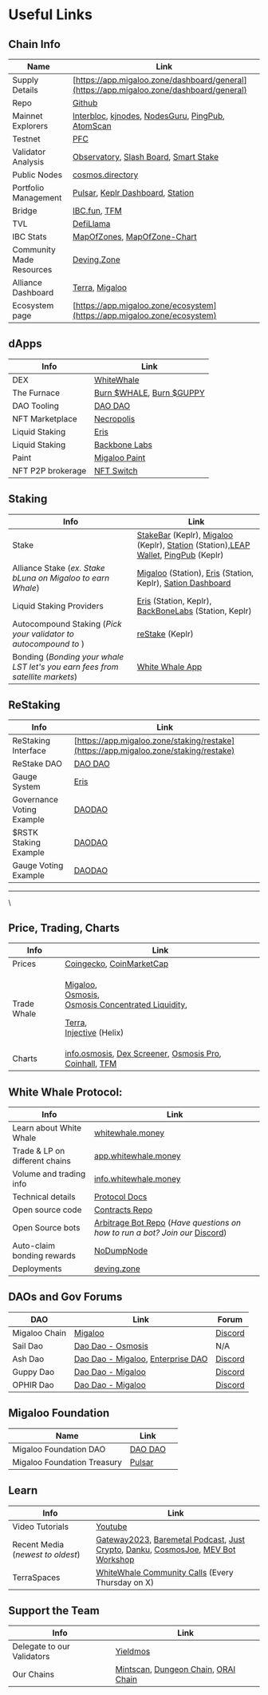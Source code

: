 # Useful Links

## Chain Info

| Name                     | Link                                                                                                                                                                                                                  |
| ------------------------ | --------------------------------------------------------------------------------------------------------------------------------------------------------------------------------------------------------------------- |
| Supply Details           | [https://app.migaloo.zone/dashboard/general](https://app.migaloo.zone/dashboard/general)                                                                                                                              |
| Repo                     | [Github](https://github.com/White-Whale-Defi-Platform/migaloo-chain)                                                                                                                                                  |
| Mainnet Explorers        | [Interbloc](https://inbloc.org/migaloo), [kjnodes](https://explorer.kjnodes.com/migaloo), [NodesGuru](https://migaloo.explorers.guru/), [PingPub](https://ping.pub/migaloo), [AtomScan](https://atomscan.com/migaloo) |
| Testnet                  | [PFC](https://ping.pfc.zone/narwhal-testnet)                                                                                                                                                                          |
| Validator Analysis       | [Observatory](https://observatory.zone/migaloo), [Slash Board](https://services.kjnodes.com/mainnet/migaloo/slashboard/), [Smart Stake](https://migaloo.smartstake.io/stats)                                          |
| Public Nodes             | [cosmos.directory](https://cosmos.directory/migaloo)                                                                                                                                                                  |
| Portfolio Management     | [Pulsar](https://app.pulsar.finance/portfolio), [Keplr Dashboard](https://wallet.keplr.app/), [Station](https://station.terra.money/)                                                                                 |
| Bridge                   | [IBC.fun](https://ibc.fun/), [TFM](https://tfm.com/bridge)                                                                                                                                                            |
| TVL                      | [DefiLlama](https://defillama.com/chain/Migaloo)                                                                                                                                                                      |
| IBC Stats                | [MapOfZones](https://mapofzones.com/zones/migaloo-1/overview), [MapOfZone-Chart](https://mapofzones.com/home/migaloo-1/overview?columnKey=ibcVolume\&period=24h)                                                      |
| Community Made Resources | [Deving.Zone](https://deving.zone/en/cosmos/migaloo)                                                                                                                                                                  |
| Alliance Dashboard       | [Terra](https://alliance-dashboard.terra.money/?selected=terra), [Migaloo](https://app.migaloo.zone/)                                                                                                                 |
| Ecosystem page           | [https://app.migaloo.zone/ecosystem](https://app.migaloo.zone/ecosystem)                                                                                                                                              |

## dApps

| Info              | Link                                                                                       |
| ----------------- | ------------------------------------------------------------------------------------------ |
| DEX               | [WhiteWhale](https://app.whitewhale.money/migaloo/dashboard)                               |
| The Furnace       | [Burn $WHALE](https://whale.burn.community/), [Burn $GUPPY](https://guppy.burn.community/) |
| DAO Tooling       | [DAO DAO](https://daodao.zone/dao/create?chain=migaloo-1)                                  |
| NFT Marketplace   | [Necropolis ](https://app.backbonelabs.io/)                                                |
| Liquid Staking    | [Eris](https://www.erisprotocol.com/migaloo/amplifier/WHALE)                               |
| Liquid Staking    | [Backbone Labs](https://migaloo.gravedigger.zone/)                                         |
| Paint             | [Migaloo Paint](https://paint.migaloo.zone/)                                               |
| NFT P2P brokerage | [NFT Switch](https://dapp.nftswitch.xyz/switch)                                            |

## Staking

| Info                                                                          | Link                                                                                                                                                                                                                                                                                        |
| ----------------------------------------------------------------------------- | ------------------------------------------------------------------------------------------------------------------------------------------------------------------------------------------------------------------------------------------------------------------------------------------- |
| Stake                                                                         | [StakeBar](https://stakebar.io/portfolio) (Keplr), [Migaloo](https://app.migaloo.zone/) (Keplr), [Station](https://station.terra.money/stake) (Station),[LEAP Wallet](https://cosmos.leapwallet.io/transact/stake/plain?chain=migaloo), [PingPub](https://ping.pub/migaloo/staking) (Keplr) |
| Alliance Stake (_ex. Stake bLuna on Migaloo to earn Whale_)                   | [Migaloo](https://app.migaloo.zone/) (Station), [Eris](https://www.erisprotocol.com/migaloo/amp-alliance) (Station, Keplr), [Sation Dashboard](https://dashboard.station.money/)                                                                                                            |
| Liquid Staking Providers                                                      | [Eris](https://www.erisprotocol.com/migaloo/amplifier) (Station, Keplr), [BackBoneLabs](https://migaloo.gravedigger.zone/) (Station, Keplr)                                                                                                                                                 |
| Autocompound Staking (_Pick your validator to autocompound to_ )              | [reStake](https://restake.app/migaloo) (Keplr)                                                                                                                                                                                                                                              |
| Bonding (_Bonding your whale LST let's you earn fees from satellite markets_) | [White Whale App](https://app.whitewhale.money/terra/dashboard)                                                                                                                                                                                                                             |

## ReStaking

| Info                      | Link                                                                                                               |
| ------------------------- | ------------------------------------------------------------------------------------------------------------------ |
| ReStaking Interface       | [https://app.migaloo.zone/staking/restake](https://app.migaloo.zone/staking/restake)                               |
| ReStake DAO               | [DAO DAO](https://daodao.zone/dao/migaloo1pxuqr7je9h7slchdsgz5ufc3kklrevyfnxmq0dkjru5k6e6mdm2sw23hfz/home)         |
| Gauge System              | [Eris](https://next.erisprotocol.com/migaloo/restake-gauges)                                                       |
| Governance Voting Example | [DAODAO](https://daodao.zone/dao/migaloo10zqfqhw44e6gvu97frjzcghunndskhu40uyztwu00y6dr9qxrz6qcjfrf7/proposals/A39) |
| $RSTK Staking Example     | [DAODAO](https://daodao.zone/dao/migaloo10zqfqhw44e6gvu97frjzcghunndskhu40uyztwu00y6dr9qxrz6qcjfrf7/proposals/A34) |
| Gauge Voting Example      | [DAODAO](https://daodao.zone/dao/migaloo10zqfqhw44e6gvu97frjzcghunndskhu40uyztwu00y6dr9qxrz6qcjfrf7/proposals/A40) |

***

\


## Price, Trading, Charts

| Info        | Link                                                                                                                                                                                                                                                                                                                                                                                                                                                                                                                                                                                                                                                                                                  |
| ----------- | ----------------------------------------------------------------------------------------------------------------------------------------------------------------------------------------------------------------------------------------------------------------------------------------------------------------------------------------------------------------------------------------------------------------------------------------------------------------------------------------------------------------------------------------------------------------------------------------------------------------------------------------------------------------------------------------------------- |
| Prices      | [Coingecko](https://www.coingecko.com/en/coins/white-whale), [CoinMarketCap](https://coinmarketcap.com/currencies/white-whale/)                                                                                                                                                                                                                                                                                                                                                                                                                                                                                                                                                                       |
| Trade Whale | <p><a href="https://coinhall.org/migaloo/migaloo1xv4ql6t6r8zawlqn2tyxqsrvjpmjfm6kvdfvytaueqe3qvcwyr7shtx0hj">Migaloo</a>,<br><a href="https://app.osmosis.zone/pool/960">Osmosis</a>,<br><a href="https://app.osmosis.zone/pool/1318">Osmosis Concentrated Liquidity</a>,</p><p><a href="https://app.whitewhale.money/terra/swap?from=axlUSDC&#x26;to=WHALE">Terra</a>,<br><a href="https://helixapp.com/spot/whale-usdt">Injective</a> (Helix)</p>                                                                                                                                                                                                                                                   |
| Charts      | [info.osmosis](https://info.osmosis.zone/token/WHALE), [Dex Screener](https://dexscreener.com/osmosis/960), [Osmosis Pro](https://pro.osmosis.zone/osmosis/trade/analytics/pairs/osmo16jjk0wkr7kjdhk69zpw03qqr0vd69kh5n4j7x8kx7v4awnmjrxmq3xhcv9?from=uosmo\&to=ibc%2F498A0751C798A0D9A389AA3691123DADA57DAA4FE165D5C75894505B876BA6E4\&market=Osmosis), [Coinhall](https://coinhall.org/terra/terra1qdu4g5zxxtmwsd95v8vjslq5874nkcull7ejycm0gy2v7p5qc67qenkf8t), [TFM](https://tfm.com/terra2/trade/analytics/tokens/ibc%2F36A02FFC4E74DF4F64305130C3DFA1B06BEAC775648927AA44467C76A77AB8DB?from=uluna\&to=ibc%2FB3504E092456BA618CC28AC671A71FB08C6CA0FD0BE7C8A5B5A3E2DD933CC9E4\&market=Astroport) |

## White Whale Protocol:

| Info                           | Link                                                                                                                                                                           |
| ------------------------------ | ------------------------------------------------------------------------------------------------------------------------------------------------------------------------------ |
| Learn about White Whale        | [whitewhale.money](https://whitewhale.money/)                                                                                                                                  |
| Trade & LP on different chains | [app.whitewhale.money](https://app.whitewhale.money/)                                                                                                                          |
| Volume and trading info        | [info.whitewhale.money](https://info.whitewhale.money/)                                                                                                                        |
| Technical details              | [Protocol Docs](https://docs.whitewhale.money/white-whale-docs/)                                                                                                               |
| Open source code               | [Contracts Repo](https://github.com/White-Whale-Defi-Platform/white-whale-core)                                                                                                |
| Open Source bots               | [Arbitrage Bot Repo](https://github.com/White-Whale-Defi-Platform/white-whale-bots/) (_Have questions on how to run a bot? Join our_ [Discord](https://discord.gg/bJE7hxJ6sE)) |
| Auto-claim bonding rewards     | [NoDumpNode](https://tools.nodumpnode.com/claim-satellite-rewards)                                                                                                             |
| Deployments                    | [deving.zone](https://deving.zone/en/protocols/white_whale)                                                                                                                    |

## DAOs and Gov Forums

| DAO           | Link                                                                                                                                                                                                                                              | Forum                                            |
| ------------- | ------------------------------------------------------------------------------------------------------------------------------------------------------------------------------------------------------------------------------------------------- | ------------------------------------------------ |
| Migaloo Chain | [Migaloo](https://inbloc.org/migaloo/governance)                                                                                                                                                                                                  | [Discord](https://discord.com/invite/pc5EXCBfEw) |
| Sail Dao      | [Dao Dao - Osmosis](https://daodao.zone/dao/osmo106tvcj58rvdn9k36m9m3xcmcwk2c3fgft3ldcst9lgy05gcmjanqexru3h/home)                                                                                                                                 | N/A                                              |
| Ash Dao       | [Dao Dao - Migaloo](https://daodao.zone/dao/migaloo1e0kvgag8rzgj3tpz8tn9new83zv8fyv9yc2jxtnmv02hc3pn6jjswn3sc4/home), [Enterprise DAO](https://dao.enterprise.money/dao?address=terra1ptllgmw6s84ku8qgfj7fc50n5a6585d464h98n3xle0x2lrsf2ws6x3ud0) | [Discord](https://discord.gg/PEJzbV25mX)         |
| Guppy Dao     | [Dao Dao - Migaloo](https://daodao.zone/dao/migaloo1mzxe5q5ry0kkajvf4mrytdvxfe66ep3jsx92fav6aef0xe2ckupqz97uce/home)                                                                                                                              | [Discord](https://discord.gg/PEJzbV25mX)         |
| OPHIR Dao     | [Dao Dao - Migaloo](https://daodao.zone/dao/migaloo10gj7p9tz9ncjk7fm7tmlax7q6pyljfrawjxjfs09a7e7g933sj0q7yeadc/home)                                                                                                                              | [Discord](https://discord.gg/c4Msv5kT4r)         |

## Migaloo Foundation

<table><thead><tr><th>Name</th><th>Link</th><th data-hidden></th></tr></thead><tbody><tr><td>Migaloo Foundation DAO</td><td><a href="https://daodao.zone/dao/migaloo10zqfqhw44e6gvu97frjzcghunndskhu40uyztwu00y6dr9qxrz6qcjfrf7/home">DAO DAO</a></td><td></td></tr><tr><td>Migaloo Foundation Treasury</td><td><a href="https://app.pulsar.finance/portfolio?p=dbfe2ece-24af-3d56-b1bd-a43353b9178b">Pulsar</a></td><td></td></tr></tbody></table>



## Learn

| Info                              | Link                                                                                                                                                                                                                                                                                                                                                                                                                            |
| --------------------------------- | ------------------------------------------------------------------------------------------------------------------------------------------------------------------------------------------------------------------------------------------------------------------------------------------------------------------------------------------------------------------------------------------------------------------------------- |
| Video Tutorials                   | [Youtube](https://www.youtube.com/playlist?list=PLlB6D78o5V-mGKv07MZN-EGLwax8dbAyI)                                                                                                                                                                                                                                                                                                                                             |
| Recent Media (_newest to oldest_) | [Gateway2023](https://www.youtube.com/watch?v=ceCtyo8chOA), [Baremetal Podcast](https://www.youtube.com/watch?v=PacxAwicXS4), [Just Crypto](https://www.youtube.com/watch?v=tZDrMlX2rI4), [Danku](https://www.youtube.com/watch?v=CURBHmNHaM8\&ab_channel=danku_r), [CosmosJoe](https://www.youtube.com/watch?v=26gyqDjKf5c\&ab_channel=CosmosJoe~CryptoMedia), [MEV Bot Workshop](https://www.youtube.com/watch?v=y9s6whEKSnY) |
| TerraSpaces                       | [WhiteWhale Community Calls](https://terraspaces.org/category/white-whale/) (Every Thursday on X)                                                                                                                                                                                                                                                                                                                               |

## Support the Team

| Info                       | Link                                                                                                                                                                                                                                                                                    |
| -------------------------- | --------------------------------------------------------------------------------------------------------------------------------------------------------------------------------------------------------------------------------------------------------------------------------------- |
| Delegate to our Validators | [Yieldmos](https://www.yieldmos.com/v/white-whale/)                                                                                                                                                                                                                                     |
| Our Chains                 | [Mintscan](https://www.mintscan.io/visualization/validators/whitewhale), [Dungeon Chain](https://ping.pub/Dungeonchain/staking/dungeonvaloper1z2kg0zf9fm2h4xt6dhdhtjeuem0rdqqjenzv6z), [ORAI Chain](https://scan.orai.io/validators/oraivaloper1q9t5k3ggltj96evm99cqc2ctqk7tvrdmfvc3tf) |

